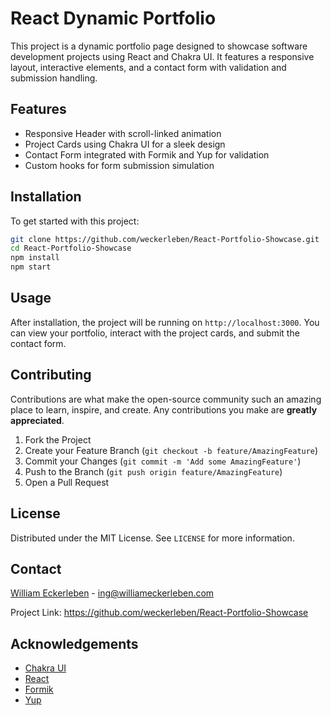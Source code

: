 # React Dynamic Portfolio

This project is a dynamic portfolio page designed to showcase software development projects using React and Chakra UI. It features a responsive layout, interactive elements, and a contact form with validation and submission handling.

## Features

- Responsive Header with scroll-linked animation
- Project Cards using Chakra UI for a sleek design
- Contact Form integrated with Formik and Yup for validation
- Custom hooks for form submission simulation

## Installation

To get started with this project:

```bash
git clone https://github.com/weckerleben/React-Portfolio-Showcase.git
cd React-Portfolio-Showcase
npm install
npm start
```

## Usage

After installation, the project will be running on `http://localhost:3000`. You can view your portfolio, interact with the project cards, and submit the contact form.

## Contributing

Contributions are what make the open-source community such an amazing place to learn, inspire, and create. Any contributions you make are **greatly appreciated**.

1. Fork the Project
2. Create your Feature Branch (`git checkout -b feature/AmazingFeature`)
3. Commit your Changes (`git commit -m 'Add some AmazingFeature'`)
4. Push to the Branch (`git push origin feature/AmazingFeature`)
5. Open a Pull Request

## License

Distributed under the MIT License. See `LICENSE` for more information.

## Contact

[William Eckerleben](https://williameckerleben.com/) - ing@williameckerleben.com

Project Link: https://github.com/weckerleben/React-Portfolio-Showcase

## Acknowledgements

- [Chakra UI](https://chakra-ui.com/)
- [React](https://reactjs.org/)
- [Formik](https://formik.org/)
- [Yup](https://github.com/jquense/yup)
